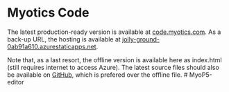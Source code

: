 # Myotics Code

The latest production-ready version is available at [code.myotics.com](https://code.myotics.com).
As a back-up URL, the hosting is available at [jolly-ground-0ab91a610.azurestaticapps.net](https://jolly-ground-0ab91a610.azurestaticapps.net).

Note that, as a last resort, the offline version is available here as index.html (still requires internet to access Azure).
The latest source files should also be available on [GitHub](https://github.com/iabdulhafiz/Myotics), which is prefered over the offline file.
#   M y o P 5 - e d i t o r  
 